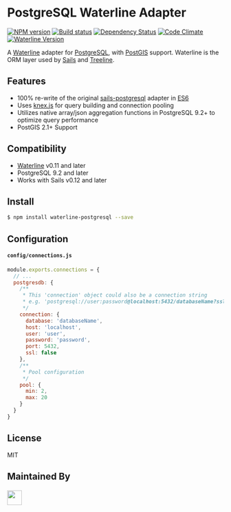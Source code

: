 # PostgreSQL Waterline Adapter

[![NPM version][npm-image]][npm-url]
[![Build status][ci-image]][ci-url]
[![Dependency Status][daviddm-image]][daviddm-url]
[![Code Climate][codeclimate-image]][codeclimate-url]
[![Waterline Version][waterline-version-image]][waterline-url]

A [Waterline](https://github.com/balderdashy/waterline) adapter for
[PostgreSQL](http://www.postgresql.org/), with [PostGIS](http://postgis.net/)
support.  Waterline is the ORM layer used by [Sails](http://sailsjs.org)
and [Treeline](http://treeline.io).

## Features
- 100% re-write of the original
  [sails-postgresql](https://github.com/balderdashy/sails-postgresql) adapter in [ES6](https://en.wikipedia.org/wiki/ECMAScript#Harmony.2C_6th_Edition)
- Uses [knex.js](http://knexjs.org/) for query building and connection pooling
- Utilizes native array/json aggregation functions in PostgreSQL 9.2+ to
  optimize query performance
- PostGIS 2.1+ Support

## Compatibility
- [Waterline](http://sailsjs.org/) v0.11 and later
- PostgreSQL 9.2 and later
- Works with Sails v0.12 and later

## Install

```sh
$ npm install waterline-postgresql --save
```

## Configuration

#### `config/connections.js`

```js
module.exports.connections = {
  // ...
  postgresdb: {
    /**
     * This 'connection' object could also be a connection string
     * e.g. 'postgresql://user:password@localhost:5432/databaseName?ssl=false'
     */
    connection: {
      database: 'databaseName',
      host: 'localhost',
      user: 'user',
      password: 'password',
      port: 5432,
      ssl: false
    },
    /**
     * Pool configuration
     */
    pool: {
      min: 2,
      max: 20
    }
  }
}
```

## License
MIT

## Maintained By
##### [<img src='http://i.imgur.com/zM0ynQk.jpg' height='34px'>](http://balderdash.co)

[waterline-version-image]: https://goo.gl/goisO1
[waterline-url]: http://sailsjs.org
[npm-image]: https://img.shields.io/npm/v/waterline-postgresql.svg?style=flat
[npm-url]: https://npmjs.org/package/waterline-postgresql
[ci-image]: https://img.shields.io/travis/waterlinejs/postgresql-adapter/master.svg?style=flat
[ci-url]: https://travis-ci.org/waterlinejs/postgresql-adapter
[daviddm-image]: http://img.shields.io/david/waterlinejs/postgresql-adapter.svg?style=flat
[daviddm-url]: https://david-dm.org/waterlinejs/postgresql-adapter
[codeclimate-image]: https://img.shields.io/codeclimate/github/waterlinejs/postgresql-adapter.svg?style=flat
[codeclimate-url]: https://codeclimate.com/github/waterlinejs/postgresql-adapter
